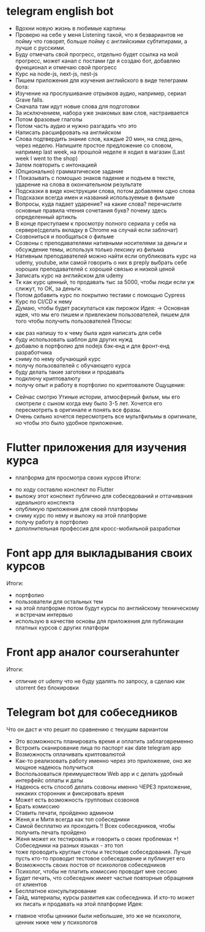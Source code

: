 # telegram english bot
- Вдохни новую жизнь в любимые картины
- Проверю на себе у меня Listening такой, что я безвариантов не пойму что говорят, больше пойму с английскими субтитирами, а лучше с русскими.
- Буду отмечать свой прогресс, отдельно будет ссылка на мой прогресс, может канал с постами где я создаю бот, добавляю функционал и отмечаю свой прогресс
- Курс на node-js, next-js, nest-js
- Пишем приложения для изучения английского в виде телеграмм бота:
- Изучение на прослушивание отрывков аудио, например, сериал Grave falls.
- Сначала там идут новые слова для подготовки
- За исключением, набора уже знакомых вам слов, настраивается
- Потом фразовые глаголы
- Потом часть аудио и нужно разгадать что это
- Написать расшифровать на английском
- Слова подтвердить знание слов, каждые 20 мин, на след день, через неделю. Напишите простое предложение со словом, например last week, на прошлой неделе я ходил в магазин (Last week I went to the shop)
- Затем повторить с интонацией
- (Опционально) грамматическое задание
- ! Показывать с помощью знаков падение и подъем в тексте, ударение на слова в окончательном результате
- Подсказки в виде конструкции слова, потом добавляем одно слова
- Подсказки всегда имен и названий используемые в фильме
- Вопросы, куда падает ударение? на какие слова? перечислите основные правила чтения сочетания букв? почему здесь определенный артикль
- В конце приступаем к просмотру полного сериала у себя на сервере(сделать вкладку в Chrome на случай если заблочат)
- Созвониться и пообщаться о фильме
- Созвоны с преподавателями нативными носителями за деньги и обсуждение темы, используя только лексику из фильма
- Нативным преподавателей можно найти если опубликовать курс на udemy, youtube, или самой говорить о них в preply выбрать себе хороших преподавателей с хорошей связью и низкой ценой
- Записать курс на английском для udemy
- Тк как курс ценный, то продавать тыс за 5000, чтобы люди если уж слижут, то ОК, за деньги.
- Потом добавить курс по покрытию тестами с помощью Cypress
- Курс по CI/CD к нему
- Думаю, чтобы будет раскупаться как пирожок
Идея:
-> Основная идея, что мы его пишем и привлекаем пользователей, пишем для того чтобы получить пользователей
Плюсы:
+ как раз напишу то к чему была идея написать для себя
+ буду использовать шаблон для других нужд
+ добавлю в портфолио для nodejs бэк-енд и для фронт-енд разработчика
+ сниму по нему обучающий курс
+ получу пользователей с обучающего курса
+ буду делать такие заготовки и продавать 
+ подключу криптовалюту 
+ получу опыт и работу в портфолио по криптовалюте
Ощущения:
- Сейчас смотрю Утиные истории, атмосферный фильм, мы его смотрели с сыном когда ему было 3-5 лет. Хочется его пересмотреть в оригинале и понять все фразы.
- Очень сильно хочется пересмотреть все мультфильмы в оригинале, но чтобы это было удобное приложение.

# Flutter приложения для изучения курса
- платформа для просмотра своих курсов
Итоги:
+ по ходу составлю конспект по Flutter
+ выложу этот конспект публично для собеседований и оттачивания идеального конспекта
+ опубликую приложения для своей платформы
+ сниму курс по нему и выложу на этой платформе
+ получу работу в портфолио
+ дополнительная профессия для кросс-мобильной разработки

# Font app для выкладывания своих курсов
Итоги:
+ портфолио
+ пользователи для остальных тем
+ на этой платформе потом будут курсы по английскому техническому и встречам интервью
+ использую в качестве основы для приложения для публикации платных курсов с других платформ

# Front app аналог courserahunter
Итоги:
+ отличие от udemy что не буду удалять по запросу, а сделаю как utorrent без блокировки

# Telegram bot для собеседников
Что он даст и что решит по сравнению с текущим вариантом
+ Это возможность планировать время и оплатить заблаговременно
+ Встроить сканирование лица по паспорт как date telegram app
+ Возможность оплачивать криптовалютой
+ Как-то реализовать работу именно через это приложение, оно же мощное надеюсь получиться
+ Воспользоваться преимуществом Web app и с делать удобный интерфейс оплаты и даты
+ Надеюсь есть способ делать созвоны именно ЧЕРЕЗ приложение, никаких сторонник и фиксировать время
+ Может есть возможность групповых созвонов
+ Брать комиссию
+ Ставить печати, пройденно админом
+ Женя,я и Митя всегда как топ собеседники
+ Самой бесплатно их проходить !! Всех собеседников, чтобы получить печать пройдено
+ Женя может их тестировать и говорить о своих проблемах
+! Собеседники на разных языках - это топ
+ тоже проводить круглые столы и тестовые собеседования. Лучше пусть кто-то проводит тестовое собеседование и публикует его
+ Возможность своих постов от психологов собеседников
+ Психолог, чтобы не платить комиссию проводит мне сессию
+ Будет печать, что собеседник имеет частые повторные обращения от клиентов
+ Бесплатное консультирование
+ Гайд, материалы, курсы развития как собеседника. И кто-то может их писать и продавать на этой платформе
Идея:
- главное чтобы ценники были небольшие, это же не психологи, ценник ниже чем у психологов